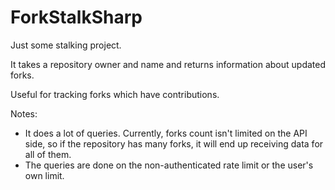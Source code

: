 ForkStalkSharp
==============

Just some stalking project.

It takes a repository owner and name and returns information about updated forks.

Useful for tracking forks which have contributions.

Notes:
 * It does a lot of queries. Currently, forks count isn't limited on the API side,
so if the repository has many forks, it will end up receiving data for all of them.
 * The queries are done on the non-authenticated rate limit or the user's own limit.
